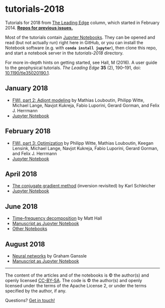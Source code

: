 # tutorials-2018

Tutorials for 2018 from [The Leading Edge](http://library.seg.org/journal/leedff) column, which started in February 2014. [**Repos for previous issues.**](https://github.com/seg/tutorials)

Most of the tutorials contain [Jupyter Notebooks](https://jupyter.org/). They can be opened and read (but not actually run) right here in GitHub, or you can install the Notebook software (e.g. with **`conda install jupyter`**), then clone this repo, and start a notebook server in the *tutorials-2018* directory.

For more in-depth hints on getting started, see Hall, M (2016). A user guide to the geophysical tutorials. _The Leading Edge_ **35** (2), 190–191, doi: [10.1190/tle35020190.1](http://library.seg.org/doi/abs/10.1190/tle35020190.1).

## January 2018
- [FWI, part 2: Adjont modeling](https://library.seg.org/doi/abs/10.1190/tle37010069.1) by Mathias Louboutin, Philipp Witte, Michael Lange, Navjot Kukreja, Fabio Luporini, Gerard Gorman, and Felix J. Herrmann
- [Jupyter Notebook](https://github.com/seg/tutorials-2018/blob/master/1801_FWI_Adjoint_modeling/notebook/Notebook.ipynb)

## February 2018
- [FWI, part 3: Optimization](https://library.seg.org/doi/abs/10.1190/tle37020142.1) by Philipp Witte, Mathias Louboutin, Keegan Lensink, Michael Lange, Navjot Kukreja, Fabio Luporini, Gerard Gorman, and Felix J. Herrmann
- [Jupyter Notebook](https://github.com/seg/tutorials-2018/blob/master/1802_FWI_Inversion/Notebook/Manuscript.ipynb)

## April 2018
- [The conjugate gradient method](https://library.seg.org/doi/abs/10.1190/tle37040296.1) (inversion revisited) by Karl Schleicher
- [Jupyter Notebook](https://github.com/seg/tutorials-2018/blob/master/1804_Conjugate_gradient_inversion/conjugate_gradient_MS.ipynb)

## June 2018
- [Time–frequency decomposition](https://library.seg.org/toc/leedff/37/6) by Matt Hall
- [Manuscript as Jupyter Notebook](https://github.com/seg/tutorials-2018/blob/master/1806_Time-frequency/Manuscript.ipynb)
- [Other Notebooks](https://github.com/seg/tutorials-2018/tree/master/1806_Time-frequency)

## August 2018
- [Neural networks](https://library.seg.org/doi/abs/10.1190/tle37080616.1) by Graham Ganssle
- [Manuscript as Jupyter Notebook](https://github.com/seg/tutorials-2018/blob/master/1808_Neural_networks/Manuscript.ipynb)

<hr />

The content of the articles and of the notebooks is © the author(s) and openly licensed [CC-BY-SA](https://creativecommons.org/licenses/by-sa/3.0/). The code is © the author(s) and openly licensed under the terms of the Apache License 2, or under the terms specified by the author, if any.

Questions? [Get in touch!](mailto:matt@agilescientific.com)
